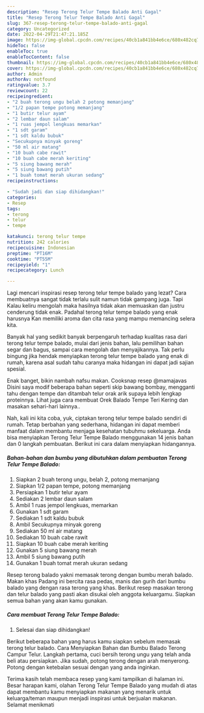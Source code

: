 ```yaml
---
description: "Resep Terong Telur Tempe Balado Anti Gagal"
title: "Resep Terong Telur Tempe Balado Anti Gagal"
slug: 367-resep-terong-telur-tempe-balado-anti-gagal
category: Uncategorized
date: 2022-04-29T21:47:21.185Z
image: https://img-global.cpcdn.com/recipes/40cb1a841bb4e6ce/680x482cq70/terong-telur-tempe-balado-foto-resep-utama.jpg
hideToc: false
enableToc: true
enableTocContent: false
thumbnail: https://img-global.cpcdn.com/recipes/40cb1a841bb4e6ce/680x482cq70/terong-telur-tempe-balado-foto-resep-utama.jpg
cover: https://img-global.cpcdn.com/recipes/40cb1a841bb4e6ce/680x482cq70/terong-telur-tempe-balado-foto-resep-utama.jpg
author: Admin
authorAv: notfound
ratingvalue: 3.7
reviewcount: 22
recipeingredient:
- "2 buah terong ungu belah 2 potong memanjang"
- "1/2 papan tempe potong memanjang"
- "1 butir telur ayam"
- "2 lembar daun salam"
- "1 ruas jempol lengkuas memarkan"
- "1 sdt garam"
- "1 sdt kaldu bubuk"
- "Secukupnya minyak goreng"
- "50 ml air matang"
- "10 buah cabe rawit"
- "10 buah cabe merah keriting"
- "5 siung bawang merah"
- "5 siung bawang putih"
- "1 buah tomat merah ukuran sedang"
recipeinstructions:

- "Sudah jadi dan siap dihidangkan!"
categories:
- Resep
tags:
- terong
- telur
- tempe

katakunci: terong telur tempe 
nutrition: 242 calories
recipecuisine: Indonesian
preptime: "PT16M"
cooktime: "PT55M"
recipeyield: "1"
recipecategory: Lunch

---
```



Lagi mencari inspirasi resep terong telur tempe balado yang lezat? Cara membuatnya sangat tidak terlalu sulit namun tidak gampang juga. Tapi Kalau keliru mengolah maka hasilnya tidak akan memuaskan dan justru cenderung tidak enak. Padahal terong telur tempe balado yang enak harusnya Kan memiliki aroma dan cita rasa yang mampu memancing selera kita.


Banyak hal yang sedikit banyak berpengaruh terhadap kualitas rasa dari terong telur tempe balado, mulai dari jenis bahan, lalu pemilihan bahan segar dan bagus, sampai cara mengolah dan menyajikannya. Tak perlu bingung jika hendak menyiapkan terong telur tempe balado yang enak di rumah, karena asal sudah tahu caranya maka hidangan ini dapat jadi sajian spesial.

Enak banget, bikin nambah nafsu makan. Cooksnap resep @mamajavas Disini saya modif beberapa bahan seperti skip bawang bombay, mengganti tahu dengan tempe dan ditambah telur orak arik supaya lebih lengkap proteinnya. Lihat juga cara membuat Orek Balado Tempe Teri Kering dan masakan sehari-hari lainnya..


Nah, kali ini kita coba, yuk, ciptakan terong telur tempe balado sendiri di rumah. Tetap berbahan yang sederhana, hidangan ini dapat memberi manfaat dalam membantu menjaga kesehatan tubuhmu sekeluarga. Anda bisa menyiapkan Terong Telur Tempe Balado menggunakan 14 jenis bahan dan 0 langkah pembuatan. Berikut ini cara dalam menyiapkan hidangannya.

<!--inarticleads1-->

##### Bahan-bahan dan bumbu yang dibutuhkan dalam pembuatan Terong Telur Tempe Balado:

1. Siapkan 2 buah terong ungu, belah 2, potong memanjang
1. Siapkan 1/2 papan tempe, potong memanjang
1. Persiapkan 1 butir telur ayam
1. Sediakan 2 lembar daun salam
1. Ambil 1 ruas jempol lengkuas, memarkan
1. Gunakan 1 sdt garam
1. Sediakan 1 sdt kaldu bubuk
1. Ambil Secukupnya minyak goreng
1. Sediakan 50 ml air matang
1. Sediakan 10 buah cabe rawit
1. Siapkan 10 buah cabe merah keriting
1. Gunakan 5 siung bawang merah
1. Ambil 5 siung bawang putih
1. Gunakan 1 buah tomat merah ukuran sedang


Resep terong balado yakni memasak terong dengan bumbu merah balado. Makan khas Padang ini bercita rasa pedas, manis dan gurih dari bumbu balado yang dengan rasa terong yang khas. Berikut resep masakan terong dan telur balado yang pasti akan disukai oleh anggota keluargamu. Siapkan semua bahan yang akan kamu gunakan. 

<!--inarticleads2-->

##### Cara membuat Terong Telur Tempe Balado:


1. Selesai dan siap dihidangkan!

Berikut beberapa bahan yang harus kamu siapkan sebelum memasak terong telur balado. Cara Menyiapkan Bahan dan Bumbu Balado Terong Campur Telur. Langkah pertama, cuci bersih terong ungu yang telah anda beli atau persiapkan. Jika sudah, potong terong dengan arah menyerong. Potong dengan ketebalan sesuai dengan yang anda inginkan. 

Terima kasih telah membaca resep yang kami tampilkan di halaman ini. Besar harapan kami, olahan Terong Telur Tempe Balado yang mudah di atas dapat membantu kamu menyiapkan makanan yang menarik untuk keluarga/teman maupun menjadi inspirasi untuk berjualan makanan. Selamat menikmati
